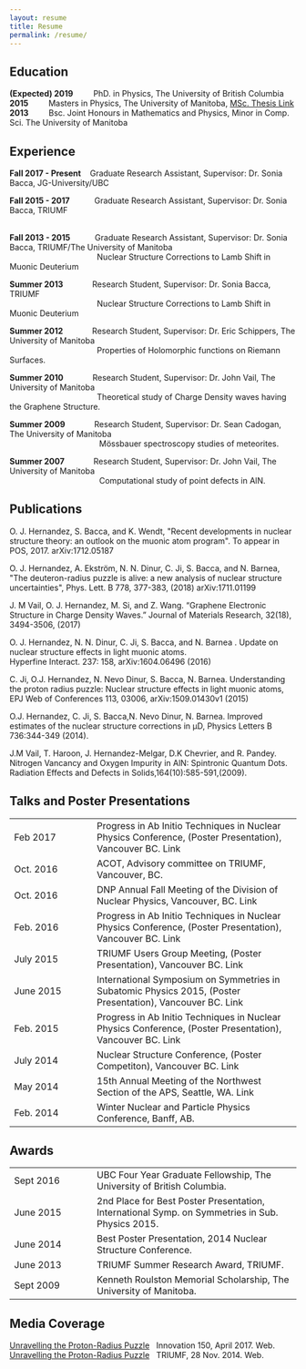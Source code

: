 ```yaml
---
layout: resume
title: Resume
permalink: /resume/
---
```



## __Education__
__(Expected)  2019__ &nbsp;&nbsp;&nbsp;&nbsp;&nbsp;&nbsp;&nbsp; PhD. in Physics,  The University of British Columbia   
__2015__ &nbsp;&nbsp;&nbsp;&nbsp;&nbsp;&nbsp;&nbsp; Masters in Physics,  The University of Manitoba, [MSc. Thesis Link](https://mspace.lib.umanitoba.ca/handle/1993/30748)   
__2013__ &nbsp;&nbsp;&nbsp;&nbsp;&nbsp;&nbsp;&nbsp; Bsc. Joint Honours in Mathematics and Physics, Minor in Comp. Sci. The University of Manitoba                     

## __Experience__
__Fall 2017 - Present__ &nbsp;&nbsp; Graduate Research Assistant,  Supervisor: Dr. Sonia Bacca, JG-University/UBC 
&nbsp;&nbsp;&nbsp;&nbsp;&nbsp;&nbsp;&nbsp;&nbsp;&nbsp;&nbsp;&nbsp;&nbsp;&nbsp;&nbsp;&nbsp;&nbsp;&nbsp;&nbsp;&nbsp;&nbsp;&nbsp;&nbsp;&nbsp;&nbsp;&nbsp;&nbsp;&nbsp;&nbsp;&nbsp;&nbsp;&nbsp;&nbsp;&nbsp;&nbsp;

__Fall 2015 - 2017__ &nbsp;&nbsp;&nbsp;&nbsp;&nbsp;&nbsp;&nbsp;&nbsp;&nbsp; Graduate Research Assistant,  Supervisor: Dr. Sonia Bacca,  TRIUMF  
&nbsp;&nbsp;&nbsp;&nbsp;&nbsp;&nbsp;&nbsp;&nbsp;&nbsp;&nbsp;&nbsp;&nbsp;&nbsp;&nbsp;&nbsp;&nbsp;&nbsp;&nbsp;&nbsp;&nbsp;&nbsp;&nbsp;&nbsp;&nbsp;&nbsp;&nbsp;&nbsp;&nbsp;&nbsp;&nbsp;&nbsp;&nbsp;&nbsp;&nbsp;

__Fall 2013 - 2015__ &nbsp;&nbsp;&nbsp;&nbsp;&nbsp;&nbsp;&nbsp;&nbsp;&nbsp; Graduate Research Assistant,  Supervisor: Dr. Sonia Bacca,  TRIUMF/The University of Manitoba  
&nbsp;&nbsp;&nbsp;&nbsp;&nbsp;&nbsp;&nbsp;&nbsp;&nbsp;&nbsp;&nbsp;&nbsp;&nbsp;&nbsp;&nbsp;&nbsp;&nbsp;&nbsp;&nbsp;&nbsp;&nbsp;&nbsp;&nbsp;&nbsp;&nbsp;&nbsp;&nbsp;&nbsp;&nbsp;&nbsp;&nbsp;&nbsp;&nbsp;&nbsp;
&nbsp;&nbsp;&nbsp;&nbsp;Nuclear Structure Corrections to Lamb Shift in Muonic Deuterium

__Summer 2013__ &nbsp;&nbsp;&nbsp;&nbsp;&nbsp;&nbsp;&nbsp;&nbsp;&nbsp;&nbsp;&nbsp;     Research Student,  Supervisor: Dr. Sonia Bacca, TRIUMF  
&nbsp;&nbsp;&nbsp;&nbsp;&nbsp;&nbsp;&nbsp;&nbsp;&nbsp;&nbsp;&nbsp;&nbsp;&nbsp;&nbsp;&nbsp;&nbsp;&nbsp;&nbsp;&nbsp;&nbsp;&nbsp;&nbsp;&nbsp;&nbsp;&nbsp;&nbsp;&nbsp;&nbsp;&nbsp;&nbsp;&nbsp;&nbsp;&nbsp;&nbsp;
&nbsp;&nbsp;&nbsp;&nbsp;Nuclear Structure Corrections to Lamb Shift in Muonic Deuterium

__Summer 2012__ &nbsp;&nbsp;&nbsp;&nbsp;&nbsp;&nbsp;&nbsp;&nbsp;&nbsp;&nbsp;&nbsp;     Research Student,  Supervisor: Dr. Eric Schippers, The University of Manitoba    
&nbsp;&nbsp;&nbsp;&nbsp;&nbsp;&nbsp;&nbsp;&nbsp;&nbsp;&nbsp;&nbsp;&nbsp;&nbsp;&nbsp;&nbsp;&nbsp;&nbsp;&nbsp;&nbsp;&nbsp;&nbsp;&nbsp;&nbsp;&nbsp;&nbsp;&nbsp;&nbsp;&nbsp;&nbsp;&nbsp;&nbsp;&nbsp;&nbsp;&nbsp;
&nbsp;&nbsp;&nbsp;&nbsp;Properties of Holomorphic functions on Riemann Surfaces.

​__Summer 2010__ &nbsp;&nbsp;&nbsp;&nbsp;&nbsp;&nbsp;&nbsp;&nbsp;&nbsp;&nbsp;&nbsp;     Research Student,  Supervisor: Dr. John Vail, The University of Manitoba  
&nbsp;&nbsp;&nbsp;&nbsp;&nbsp;&nbsp;&nbsp;&nbsp;&nbsp;&nbsp;&nbsp;&nbsp;&nbsp;&nbsp;&nbsp;&nbsp;&nbsp;&nbsp;&nbsp;&nbsp;&nbsp;&nbsp;&nbsp;&nbsp;&nbsp;&nbsp;&nbsp;&nbsp;&nbsp;&nbsp;&nbsp;&nbsp;&nbsp;&nbsp;
&nbsp;&nbsp;&nbsp;&nbsp;Theoretical study of Charge Density waves having the Graphene Structure​.

__Summer 2009__ &nbsp;&nbsp;&nbsp;&nbsp;&nbsp;&nbsp;&nbsp;&nbsp;&nbsp;&nbsp;&nbsp;    Research Student,  Supervisor: Dr. Sean Cadogan, The University of Manitoba   
&nbsp;&nbsp;&nbsp;&nbsp;&nbsp;&nbsp;&nbsp;&nbsp;&nbsp;&nbsp;&nbsp;&nbsp;&nbsp;&nbsp;&nbsp;&nbsp;&nbsp;&nbsp;&nbsp;&nbsp;&nbsp;&nbsp;&nbsp;&nbsp;&nbsp;&nbsp;&nbsp;&nbsp;&nbsp;&nbsp;&nbsp;&nbsp;&nbsp;&nbsp;
&nbsp;&nbsp;&nbsp;&nbsp;&nbsp;Mössbauer spectroscopy studies of meteorites.

__Summer 2007__ &nbsp;&nbsp;&nbsp;&nbsp;&nbsp;&nbsp;&nbsp;&nbsp;&nbsp;&nbsp;&nbsp;    Research Student,  Supervisor: Dr. John Vail, The University of Manitoba   
&nbsp;&nbsp;&nbsp;&nbsp;&nbsp;&nbsp;&nbsp;&nbsp;&nbsp;&nbsp;&nbsp;&nbsp;&nbsp;&nbsp;&nbsp;&nbsp;&nbsp;&nbsp;&nbsp;&nbsp;&nbsp;&nbsp;&nbsp;&nbsp;&nbsp;&nbsp;&nbsp;&nbsp;&nbsp;&nbsp;&nbsp;&nbsp;&nbsp;&nbsp;
&nbsp;&nbsp;&nbsp;&nbsp;&nbsp;Computational study of point defects in AlN.


## __Publications__
O. J. Hernandez, S. Bacca, and K. Wendt, "Recent developments in nuclear structure theory: an outlook on the muonic atom program". To appear in POS, 2017. arXiv:1712.05187

O. J. Hernandez, A. Ekström, N. N. Dinur, C. Ji, S. Bacca, and N. Barnea,  "The deuteron-radius puzzle is alive: a new analysis of nuclear structure uncertainties", Phys. Lett. B 778, 377-383, (2018)     arXiv:1711.01199

J. M Vail, O. J. Hernandez, M. Si, and Z. Wang. “Graphene Electronic Structure in Charge Density Waves.” Journal of Materials Research, 32(18), 3494-3506, (2017)

O. J. Hernandez, N. N. Dinur, C. Ji, S. Bacca, and N. Barnea . Update on nuclear structure effects in light muonic atoms.  
Hyperfine Interact. 237: 158,  arXiv:1604.06496   (2016)

C. Ji, O.J. Hernandez, N. Nevo Dinur, S. Bacca, N. Barnea. Understanding the proton radius puzzle: Nuclear structure effects in light muonic atoms, EPJ Web of Conferences 113, 03006,  arXiv:1509.01430v1 (2015)

O.J. Hernandez, C. Ji, S. Bacca,N. Nevo Dinur, N. Barnea. Improved estimates of the nuclear structure corrections in μD,
Physics Letters B 736:344-349 (2014).

​J.M Vail, T. Haroon, J. Hernandez-Melgar, D.K Chevrier, and R. Pandey. Nitrogen Vancancy and Oxygen Impurity in AlN: Spintronic Quantum Dots. Radiation Effects and Defects in Solids,164(10):585-591,(2009).

## __Talks and Poster Presentations__

|               |               |             | 
| :----------------- |---------------|:-------------| 
| Feb&nbsp;2017     | &nbsp;&nbsp;&nbsp;&nbsp;&nbsp;&nbsp;&nbsp; | <span style="font-weight:normal">Progress in Ab Initio Techniques in Nuclear Physics Conference, (Poster Presentation), Vancouver BC. Link</span>  |
| Oct.&nbsp;2016     | &nbsp;             | <span style="font-weight:normal"> ACOT,  Advisory committee on TRIUMF, Vancouver, BC.</span>    |   
| Oct.&nbsp;2016     | &nbsp;              | <span style="font-weight:normal">DNP Annual Fall Meeting of the Division of Nuclear Physics, Vancouver, BC. Link</span>       |  
| Feb.&nbsp;2016     | &nbsp;              | <span style="font-weight:normal"> Progress in Ab Initio Techniques in Nuclear Physics Conference, (Poster Presentation), Vancouver BC. Link</span>       |  
| July&nbsp;2015     | &nbsp;              | <span style="font-weight:normal">  TRIUMF Users Group Meeting, (Poster Presentation), Vancouver BC. Link</span>       |  
| June&nbsp;2015     | &nbsp;              | <span style="font-weight:normal">  International Symposium on Symmetries in Subatomic Physics 2015, (Poster Presentation), Vancouver BC. Link</span>       |  
| Feb.&nbsp;2015     | &nbsp;              | <span style="font-weight:normal">  Progress in Ab Initio Techniques in Nuclear Physics Conference, (Poster Presentation), Vancouver BC. Link</span>       |  
| July&nbsp;2014     | &nbsp;              | <span style="font-weight:normal">    Nuclear Structure Conference, (Poster Competiton), Vancouver BC. Link</span>       |  
| May&nbsp;2014     | &nbsp;              | <span style="font-weight:normal">    15th Annual Meeting of the Northwest Section of the APS, Seattle, WA. Link</span>       |  
| Feb.&nbsp;2014     | &nbsp;              | <span style="font-weight:normal">   Winter Nuclear and Particle Physics Conference, Banff, AB.</span>       |  


## __Awards__

|               |               |             | 
| :----------------- |---------------|:-------------| 
| Sept&nbsp;2016     | &nbsp;&nbsp;&nbsp;&nbsp;&nbsp;&nbsp;&nbsp; | <span style="font-weight:normal">UBC Four Year Graduate Fellowship, The University of British Columbia.</span>  |
| June&nbsp;2015     | &nbsp;             | <span style="font-weight:normal">2nd Place for Best Poster Presentation, International Symp. on Symmetries in Sub. Physics 2015.</span>    |   
| June&nbsp;2014     | &nbsp;              | <span style="font-weight:normal">Best Poster Presentation, 2014 Nuclear Structure Conference.</span>       |  
| June&nbsp;2013     | &nbsp;              | <span style="font-weight:normal">TRIUMF Summer Research Award,  TRIUMF.</span>       |  
| Sept&nbsp;2009     | &nbsp;              | <span style="font-weight:normal">Kenneth Roulston Memorial Scholarship, The University of Manitoba.</span>       |  


## __Media Coverage__
[Unravelling the Proton-Radius Puzzle](/https://innovation150.ca/story/unraveling-proton-radius-puzzle)&nbsp;&nbsp; Innovation 150, April 2017. Web.  
[Unravelling the Proton-Radius Puzzle](/http://www.triumf.ca/research-highlights/experimental-result/unravelling-proton-radius-puzzle)&nbsp;&nbsp; TRIUMF, 28 Nov. 2014. Web.

